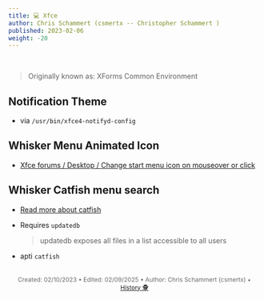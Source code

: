 ```yaml
---
title: 💻 Xfce
author: Chris Schammert (csmertx -- Christopher Schammert )
published: 2023-02-06
weight: -20
---
```


<!-- The content of this website was written by Christopher Schammert aka Chris Schammert -->

<br />

> Originally known as: XForms Common Environment

## Notification Theme

- via ```/usr/bin/xfce4-notifyd-config```

## Whisker Menu Animated Icon

- [Xfce forums / Desktop / Change start menu icon on mouseover or click](https://forum.xfce.org/viewtopic.php?id=11098)

## Whisker Catfish menu search

- [Read more about catfish](https://docs.xfce.org/apps/catfish/start)

- Requires ```updatedb```

    > updatedb exposes all files in a list accessible to all users

- apti ```catfish```

<br />

<div style="text-align: center; font-size:12px; color:dimgray">
    Created: 02/10/2023 • Edited: 02/09/2025 • Author: Chris Schammert (csmertx) • 
    <a href="https://github.com/csmertx/csmertx.github.io/commits/main/content/Linux/DEs/xfce.md" 
       title="Github.com | csmertx \ csmertx.github.io \ commits \ main \ content \ Linux \ DEs \ Xfce">
       History 🕵️
    </a>
</div>